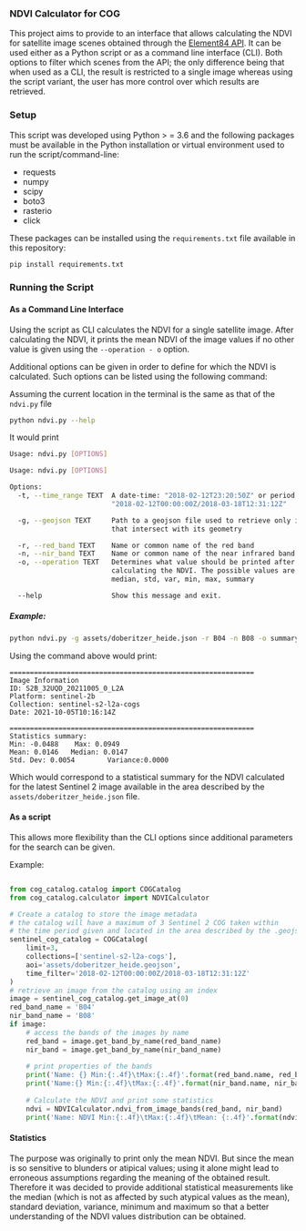 ### NDVI Calculator for COG

This project aims to provide to an interface that allows calculating the NDVI for satellite image scenes
obtained through the [Element84 API](https://www.element84.com/earth-search/). It can be used either as a Python script or as a command line interface (CLI). Both options 
to filter which scenes from the API; the only difference being that when used as a CLI, the result
is restricted to a single image whereas using the script variant, the user has more control over which 
results are retrieved.

### Setup
This script was developed using Python > = 3.6 and the following packages must be available in the Python installation
or virtual environment used to run the script/command-line:

- requests
- numpy
- scipy
- boto3
- rasterio
- click

These packages can be installed using the `requirements.txt` file available in this repository:

```bash
pip install requirements.txt
```

### Running the Script

#### As a Command Line Interface
Using the script as CLI calculates the NDVI for a single satellite image.
After calculating the NDVI, it prints the mean NDVI of the image values if no other value is given
using the `--operation - o` option.

Additional options can be given in order to define for which the NDVI is calculated.
Such options can be listed using the following command:

Assuming the current location in the terminal is the same as that of the `ndvi.py` file

```bash
python ndvi.py --help
```

It would print

```bash
Usage: ndvi.py [OPTIONS]

Usage: ndvi.py [OPTIONS]

Options:
  -t, --time_range TEXT  A date-time: "2018-02-12T23:20:50Z" or period:
                         "2018-02-12T00:00:00Z/2018-03-18T12:31:12Z"

  -g, --geojson TEXT     Path to a geojson file used to retrieve only images
                         that intersect with its geometry

  -r, --red_band TEXT    Name or common name of the red band
  -n, --nir_band TEXT    Name or common name of the near infrared band
  -o, --operation TEXT   Determines what value should be printed after
                         calculating the NDVI. The possible values are: mean,
                         median, std, var, min, max, summary

  --help                 Show this message and exit.

```


##### Example:

```bash
python ndvi.py -g assets/doberitzer_heide.json -r B04 -n B08 -o summary
```

Using the command above would print:

```
============================================================
Image Information
ID: S2B_32UQD_20211005_0_L2A
Platform: sentinel-2b
Collection: sentinel-s2-l2a-cogs
Date: 2021-10-05T10:16:14Z

============================================================
Statistics summary:
Min: -0.0488    Max: 0.0949
Mean: 0.0146   Median: 0.0147
Std. Dev: 0.0054        Variance:0.0000

``` 
 
 Which would correspond to a statistical summary for the NDVI calculated for the
 latest Sentinel 2 image available in the area described by the `assets/doberitzer_heide.json` file.
 

#### As a script

This allows more flexibility than the CLI options since additional parameters for the search can be given.

Example:

````python

from cog_catalog.catalog import COGCatalog
from cog_catalog.calculator import NDVICalculator

# Create a catalog to store the image metadata
# the catalog will have a maximum of 3 Sentinel 2 COG taken within
# the time period given and located in the area described by the .geojson file
sentinel_cog_catalog = COGCatalog(
    limit=3,
    collections=['sentinel-s2-l2a-cogs'],
    aoi='assets/doberitzer_heide.geojson',
    time_filter='2018-02-12T00:00:00Z/2018-03-18T12:31:12Z'
)
# retrieve an image from the catalog using an index
image = sentinel_cog_catalog.get_image_at(0)
red_band_name = 'B04'
nir_band_name = 'B08'
if image:
    # access the bands of the images by name
    red_band = image.get_band_by_name(red_band_name)
    nir_band = image.get_band_by_name(nir_band_name)
    
    # print properties of the bands
    print('Name: {} Min:{:.4f}\tMax:{:.4f}'.format(red_band.name, red_band.min, red_band.max))
    print('Name:{} Min:{:.4f}\tMax:{:.4f}'.format(nir_band.name, nir_band.min, nir_band.max))
    
    # Calculate the NDVI and print some statistics
    ndvi = NDVICalculator.ndvi_from_image_bands(red_band, nir_band)
    print('Name: NDVI Min:{:.4f}\tMax:{:.4f}\tMean: {:.4f}'.format(ndvi.min, ndvi.max, ndvi.mean))
````

#### Statistics
The purpose was originally to print only the mean NDVI. But since the mean is so sensitive to blunders or atipical values;
using it alone might lead to erroneous assumptions regarding the meaning of the obtained result. Therefore it was decided
to provide additional statistical measurements like the median (which is not as affected by such atypical values as the mean),
standard deviation, variance, minimum and maximum  so that a better understanding of the NDVI values distribution can be obtained.
